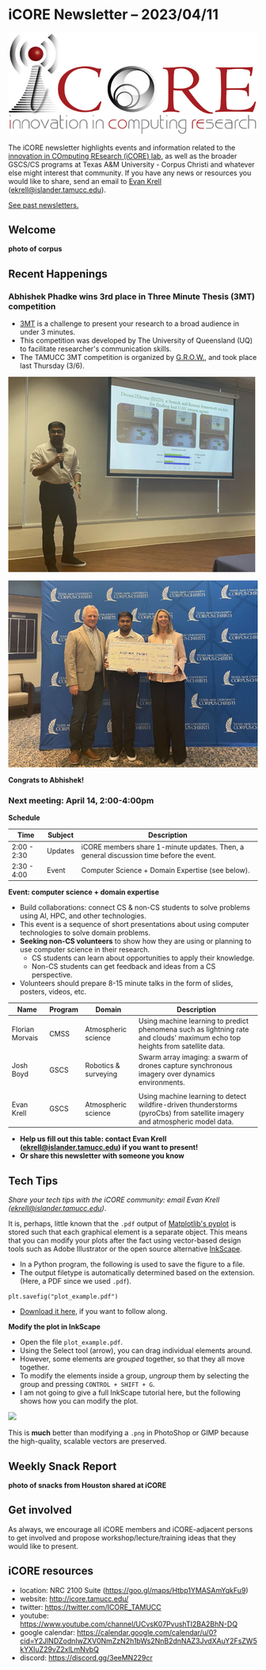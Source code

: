 # iCORE Newsletter – 2023/04/11

![logo](../img/logo_plain_sm.jpg)

The iCORE newsletter highlights events and information related to the [innovation in COmputing REsearch (iCORE) lab](https://icore.tamucc.edu/),
as well as the broader GSCS/CS programs at Texas A&M University - Corpus Christi and whatever else might interest that community.
If you have any news or resources you would like to share, send an email to [Evan Krell](https://scholar.google.com/citations?user=jLuwYGAAAAAJ&hl=en) (ekrell@islander.tamucc.edu).

[See past newsletters.](https://github.com/ekrell/icore_website/tree/main/news)

## Welcome

__photo of corpus__



## Recent Happenings

### Abhishek Phadke wins 3rd place in Three Minute Thesis (3MT) competition

- [3MT](https://threeminutethesis.uq.edu.au/) is a challenge to present your research to a broad audience in under 3 minutes.
- This competition was developed by The University of Queensland (UQ) to facilitate researcher's communication skills.
- The TAMUCC 3MT competition is organized by [G.R.O.W.](https://www.tamucc.edu/grad-college/grow/index.php), and took place last Thursday (3/6).

![Abhishek presenting at 3MT](../img/Abhishek_3rdPlace_1.jpg)

![Abhishek receiving award at 3MT](../img/Abhishek_3rdPlace_2.jpg)

**Congrats to Abhishek!**

### Next meeting: April 14, 2:00-4:00pm

**Schedule**

| **Time**    | **Subject** | **Description** |
| ----------- | ----------- | --------------- |
| 2:00 - 2:30 | Updates | iCORE members share 1-minute updates. Then, a general discussion time before the event. |
| 2:30 - 4:00 | Event   | Computer Science + Domain Expertise (see below). | 

**Event: computer science + domain expertise**

- Build collaborations: connect CS & non-CS students to solve problems using AI, HPC, and other technologies.
- This event is a sequence of short presentations about using computer technologies to solve domain problems.
- **Seeking non-CS volunteers** to show how they are using or planning to use computer science in their research.
  - CS students can learn about opportunities to apply their knowledge.
  - Non-CS students can get feedback and ideas from a CS perspective.
- Volunteers should prepare 8-15 minute talks in the form of slides, posters, videos, etc.

| **Name**        | **Program** | **Domain** | **Description**                                                                                                              |
|-----------------|-------------|------------|------------------------------------------------------------------------------------------------------------------|
| Florian Morvais | CMSS | Atmospheric science        | Using machine learning to predict phenomena such as lightning rate and clouds' maximum echo top heights from satellite data.  |
| Josh Boyd       | GSCS | Robotics & surveying       | Swarm array imaging: a swarm of drones capture synchronous imagery over dynamics environments.                                |
|       |       |     |                                                                                                                                                         |
| Evan Krell      | GSCS | Atmospheric science        | Using machine learning to detect wildfire-driven thunderstorms (pyroCbs) from satellite imagery and atmospheric model data.   |

- **Help us fill out this table: contact Evan Krell (ekrell@islander.tamucc.edu) if you want to present!**
- **Or share this newsletter with someone you know**

## Tech Tips

_Share your tech tips with the iCORE community: email Evan Krell (ekrell@islander.tamucc.edu)_. 

It is, perhaps, little known that the `.pdf` output of [Matplotlib's pyplot](https://matplotlib.org/3.5.3/api/_as_gen/matplotlib.pyplot.html)
is stored such that each graphical element is a separate object. This means that you can modify your plots after the fact using vector-based design tools such as Adobe Illustrator or the open source alternative [InkScape](https://inkscape.org/). 

- In a Python program, the following is used to save the figure to a file. 
- The output filetype is automatically determined based on the extension. (Here, a PDF since we used `.pdf`).

<b></b>

    plt.savefig("plot_example.pdf")

- [Download it here](../img/plot_example.pdf), if you want to follow along. 

**Modify the plot in InkScape**

- Open the file `plot_example.pdf`.
- Using the Select tool (arrow), you can drag individual elements around.
- However, some elements are _grouped_ together, so that they all move together. 
- To modify the elements inside a group, _ungroup_ them by selecting the group and pressing `CONTROL + SHIFT + G`.
- I am not going to give a full InkScape tutorial here, but the following shows how you can modify the plot.

[<img src="https://img.youtube.com/vi/IOvmcFlQidY/maxresdefault.jpg" width="50%">](https://youtu.be/IOvmcFlQidY)

This is **much** better than modifying a `.png` in PhotoShop or GIMP because the high-quality, scalable vectors are preserved.

## Weekly Snack Report

__photo of snacks from Houston shared at iCORE__


## Get involved

As always, we encourage all iCORE members and iCORE-adjacent persons to get involved and propose workshop/lecture/training ideas that they would like to present.

## iCORE resources

- location: NRC 2100 Suite (https://goo.gl/maps/Htbp1YMASAmYqkFu9)
- website: http://icore.tamucc.edu/
- twitter: https://twitter.com/ICORE_TAMUCC
- youtube: https://www.youtube.com/channel/UCvsK07PvushTI2BA2BhN-DQ
- google calendar: https://calendar.google.com/calendar/u/0?cid=Y2JlNDZodnIwZXV0NmZzN2h1bWs2NnB2dnNAZ3JvdXAuY2FsZW5kYXIuZ29vZ2xlLmNvbQ
- discord: https://discord.gg/3eeMN229cr






